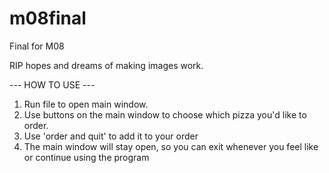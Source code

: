 # m08final
Final for M08

RIP hopes and dreams of making images work.


--- HOW TO USE ---
1. Run file to open main window.
2. Use buttons on the main window to choose which pizza you'd like to order.
3. Use 'order and quit' to add it to your order
4. The main window will stay open, so you can exit whenever you feel like or continue using the program
